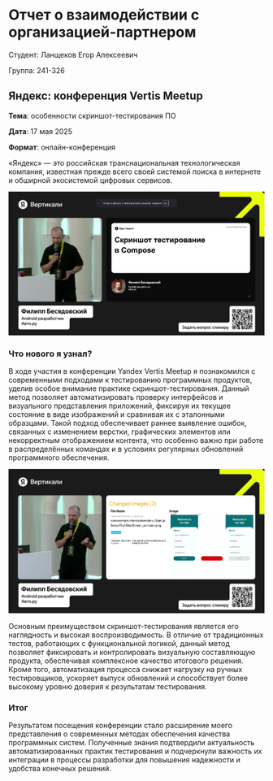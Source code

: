 # Отчет о взаимодействии с организацией-партнером

Студент: Ланщеков Егор Алексеевич

Группа: 241-326

## Яндекс: конференция Vertis Meetup

**Тема**: особенности скриншот-тестирования ПО

**Дата**: 17 мая 2025

**Формат**: онлайн-конференция

«Яндекс» — это российская транснациональная технологическая компания, известная прежде всего своей системой поиска в интернете и обширной экосистемой цифровых сервисов.

![Тема конференции](../site/images/partners_1.png)

### Что нового я узнал?
В ходе участия в конференции Yandex Vertis Meetup я познакомился с современными подходами к тестированию программных продуктов, уделив особое внимание практике скриншот-тестирования. Данный метод позволяет автоматизировать проверку интерфейсов и визуального представления приложений, фиксируя их текущее состояние в виде изображений и сравнивая их с эталонными образцами. Такой подход обеспечивает раннее выявление ошибок, связанных с изменением верстки, графических элементов или некорректным отображением контента, что особенно важно при работе в распределённых командах и в условиях регулярных обновлений программного обеспечения.

![Визуализация в ходе тестирования](../site/images/partners_2.png)

Основным преимуществом скриншот-тестирования является его наглядность и высокая воспроизводимость. В отличие от традиционных тестов, работающих с функциональной логикой, данный метод позволяет фиксировать и контролировать визуальную составляющую продукта, обеспечивая комплексное качество итогового решения. Кроме того, автоматизация процесса снижает нагрузку на ручных тестировщиков, ускоряет выпуск обновлений и способствует более высокому уровню доверия к результатам тестирования.

### Итог
Результатом посещения конференции стало расширение моего представления о современных методах обеспечения качества программных систем.
Полученные знания подтвердили актуальность автоматизированных практик тестирования и подчеркнули важность их интеграции в процессы разработки для повышения надежности и удобства конечных решений.
